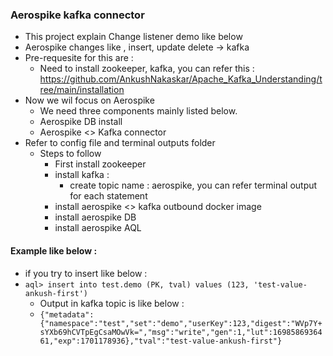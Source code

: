 ### Aerospike kafka connector
* This project explain Change listener demo like below
* Aerospike changes like , insert, update delete -> kafka
* Pre-requesite for this are : 
  * Need to install zookeeper, kafka, you can refer this : https://github.com/AnkushNakaskar/Apache_Kafka_Understanding/tree/main/installation
* Now we wil focus on Aerospike
  * We need three components mainly listed below.
  * Aerospike DB install
  * Aerospike <> Kafka connector
* Refer to config file and terminal outputs folder
  * Steps to follow
    * First install zookeeper
    * install kafka :
      * create topic name : aerospike, you can refer terminal output for each statement
    * install aerospike <> kafka outbound docker image
    * install aerospike DB
    * install aerospike AQL



#### Example like below :  
  * if you try to insert like below :
  * ``` aql> insert into test.demo (PK, tval) values (123, 'test-value-ankush-first') ```
    * Output in kafka topic is like below :
    * ``` {"metadata":{"namespace":"test","set":"demo","userKey":123,"digest":"WVp7Y+sYXb69hCVTpEgCsaMOwVk=","msg":"write","gen":1,"lut":1698586936461,"exp":1701178936},"tval":"test-value-ankush-first"}  ```